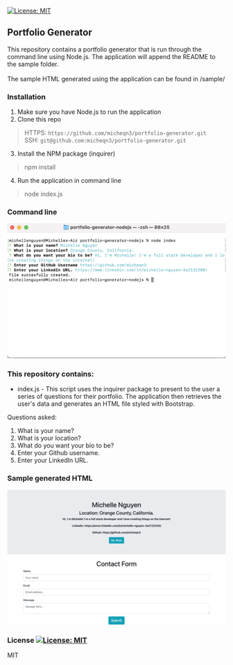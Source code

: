 [![License: MIT](https://img.shields.io/badge/License-MIT-yellow.svg)](https://opensource.org/licenses/MIT)
## Portfolio Generator 

This repository contains a portfolio generator that is run through the command line using Node.js. 
The application will append the README to the sample folder.<br> <br> The sample HTML generated using the application can be found in /sample/


### Installation 

1. Make sure you have Node.js to run the application
2. Clone this repo
> HTTPS: `https://github.com/micheqn3/portfolio-generator.git` <br>
> SSH: `git@github.com:micheqn3/portfolio-generator.git`
3. Install the NPM package (inquirer)
> npm install
4. Run the application in command line 
> node index.js
> 
### Command line 

![Command line](/Assets/terminal.png)

### This repository contains: 

  - index.js - This script uses the inquirer package to present to the user a series of questions for their portfolio. The 
  application then retrieves the user's data and generates an HTML file styled with Bootstrap.
  
  Questions asked:
  1. What is your name?
  2. What is your location?
  3. What do you want your bio to be?
  4. Enter your Github username.
  5. Enter your LinkedIn URL.

### Sample generated HTML

![Sample HTML](/Assets/sample-html.png)

### License [![License: MIT](https://img.shields.io/badge/License-MIT-yellow.svg)](https://opensource.org/licenses/MIT)

MIT 

